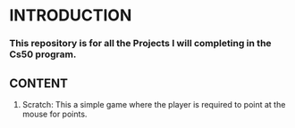 # INTRODUCTION
### This repository is for all the Projects I will completing in the Cs50 program.
## CONTENT
1. Scratch: This a simple game where the player is required to point at the mouse for points.
